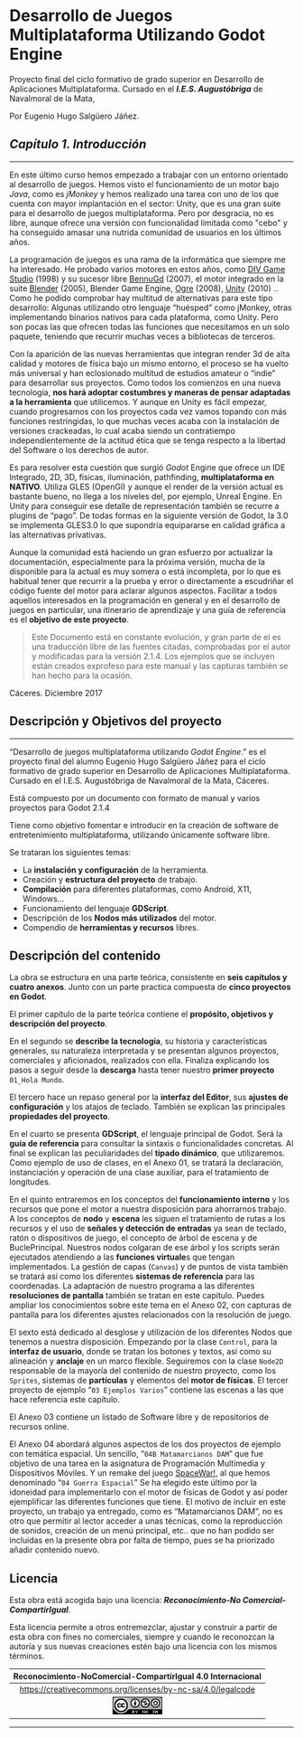 # Desarrollo de Juegos Multiplataforma Utilizando Godot Engine

Proyecto final del ciclo formativo de grado superior en Desarrollo de Aplicaciones Multiplataforma. Cursado en el ***I.E.S. Augustóbriga*** de Navalmoral de la Mata,

Por Eugenio Hugo Salgüero Jáñez.

## ***Capítulo 1. Introducción***

---

En este último curso hemos empezado a trabajar con un entorno orientado al desarrollo de juegos. Hemos visto el funcionamiento de un motor bajo _Java_, como es _jMonkey_ y hemos realizado una tarea con uno de los que cuenta con mayor implantación en el sector: Unity, que es una gran suite para el desarrollo de juegos multiplataforma. Pero por desgracia, no es libre, aunque ofrece una versión con funcionalidad limitada como "cebo" y ha conseguido amasar una nutrida comunidad de usuarios en los últimos años.

La programación de juegos es una rama de la informática que siempre me ha interesado. He probado varios motores en estos años, como [DIV Game Studio] (1998) y su sucesor libre [BennuGd] (2007), el motor integrado en la suite [Blender] (2005), Blender Game Engine, [Ogre] (2008), [Unity] (2010) .. Como he podido comprobar hay multitud de alternativas para este tipo desarrollo: Algunas utilizando otro lenguaje “huésped” como jMonkey, otras implementando binarios nativos para cada plataforma, como Unity. Pero son pocas las que ofrecen todas las funciones que necesitamos en un solo paquete, teniendo que recurrir muchas veces a bibliotecas de terceros.

Con la aparición de las nuevas herramientas que integran render 3d de alta calidad y motores de física bajo un mismo entorno, el proceso se ha vuelto más universal y han eclosionado multitud de estudios amateur o “indie” para desarrollar sus proyectos. Como todos los comienzos en una nueva tecnología, **nos hará adoptar costumbres y maneras de pensar adaptadas a la herramienta** que utilicemos. Y aunque en Unity es fácil empezar, cuando progresamos con los proyectos cada vez vamos topando con más funciones restringidas, lo que muchas veces acaba con la instalación de versiones crackeadas, lo cual acaba siendo un contratiempo independientemente de la actitud ética que se tenga respecto a la libertad del Software o los derechos de autor.

Es para resolver esta cuestión que surgió _Godot_ Engine que ofrece un IDE Integrado, 2D, 3D, físicas, iluminación, pathfinding, **multiplataforma en NATIVO**. Utiliza GLES (OpenGl) y aunque el render de la versión actual es bastante bueno, no llega a los niveles del, por ejemplo, Unreal Engine. En Unity para conseguir ese detalle de representación también se recurre a plugins de “pago”. De todas formas en la siguiente versión de Godot, la 3.0 se implementa GLES3.0 lo que supondría equipararse en calidad gráfica a las alternativas privativas.

Aunque la comunidad está haciendo un gran esfuerzo por actualizar la documentación, especialmente para la próxima versión, mucha de la disponible para la actual es muy somera o está incompleta, por lo que es habitual tener que recurrir a la prueba y error o directamente a escudriñar el código fuente del motor para aclarar algunos aspectos. Facilitar a todos aquellos interesados en la programación en general y en el desarrollo de juegos en particular, una itinerario de aprendizaje y una guía de referencia es el **objetivo de este proyecto**.

> Este Documento está en constante evolución, y gran parte de el es una traducción libre de las fuentes citadas, comprobadas por el autor y modificadas para la versión 2.1.4. Los ejemplos que se incluyen están creados exprofeso para este manual y las capturas también se han hecho para la ocasión.

Cáceres.
Diciembre 2017

## Descripción y Objetivos del proyecto

---

“Desarrollo de juegos multiplataforma utilizando _Godot Engine_.” es el proyecto final del alumno Eugenio Hugo Salgüero Jáñez para el ciclo formativo de grado superior en Desarrollo de Aplicaciones Multiplataforma. Cursado en el I.E.S. Augustóbriga de Navalmoral de la Mata, Cáceres.

Está compuesto por un documento con formato de manual y varios proyectos para Godot 2.1.4

Tiene como objetivo fomentar e introducir en la creación de software de entretenimiento multiplataforma, utilizando únicamente software libre.

Se trataran los siguientes temas:

- La **instalación y configuración** de la herramienta.
- Creación y **estructura del proyecto** de trabajo.
- **Compilación** para diferentes plataformas, como Android, X11, Windows…
- Funcionamiento del lenguaje **GDScript**.
- Descripción de los **Nodos más utilizados** del motor.
- Compendio de **herramientas y recursos** libres.

## Descripción del contenido

La obra se estructura en una parte teórica, consistente en **seis capítulos y cuatro anexos**. Junto con un parte practica compuesta de **cinco proyectos en Godot**.

El primer capítulo de la parte teórica contiene el **propósito, objetivos y descripción del proyecto**.

En el segundo se **describe la tecnología**, su historia y características generales, su naturaleza interpretada y se presentan algunos proyectos, comerciales y aficionados, realizados con ella. Finaliza explicando los pasos a seguir desde la **descarga** hasta tener nuestro **primer proyecto** `01_Hola Mundo`.

El tercero hace un repaso general por la **interfaz del Editor**, sus **ajustes de configuración** y los atajos de teclado. También se explican las principales **propiedades del proyecto**.

En el cuarto se presenta **GDScript**, el lenguaje principal de Godot. Será la **guía de referencia** para consultar la sintaxis o funcionalidades concretas. Al final se explican las peculiaridades del **tipado dinámico**, que utilizaremos. Como ejemplo de uso de clases, en el Anexo 01, se tratará la declaración, instanciación y operación de una clase auxiliar, para el tratamiento de longitudes.

En el quinto entraremos en los conceptos del **funcionamiento interno** y los recursos que pone el motor a nuestra disposición para ahorrarnos trabajo. A los conceptos de **nodo** y **escena** les siguen el tratamiento de rutas a los recursos y el uso de **señales y detección de entradas** ya sean de teclado, ratón o dispositivos de juego, el concepto de árbol de escena y de BuclePrincipal.  Nuestros nodos colgaran de ese árbol y los scripts serán ejecutados atendiendo a las **funciones virtuale**s que tengan implementados. La gestión de capas (`Canvas`) y de puntos de vista también se tratará así como los diferentes **sistemas de referencia** para las coordenadas. La adaptación de nuestro programa a las diferentes **resoluciones de pantalla** también se tratan en este capítulo. Puedes ampliar los conocimientos sobre este tema en el Anexo 02, con capturas de pantalla para los diferentes ajustes relacionados con la resolución de juego.

El sexto está dedicado al desglose y utilización de los diferentes Nodos que tenemos a nuestra disposición. Empezando por la clase `Control`, para la **interfaz de usuario**, donde se tratan los botones y textos, así como su alineación y **anclaje** en un marco flexible. Seguiremos con la clase `Node2D` responsable de la mayoría del contenido de nuestro proyecto, como los `Sprites`, sistemas de **partículas** y elementos del **motor de físicas**. El tercer proyecto de ejemplo “`03 Ejemplos Varios`” contiene las escenas a las que hace referencia este capítulo.

El Anexo 03 contiene un listado de Software libre y de repositorios de recursos online.

El Anexo 04 abordará algunos aspectos de los dos proyectos de ejemplo con temática espacial. Un sencillo, “`04B Matamarcianos DAM`” que fue objetivo de una tarea en la asignatura de Programación Multimedia y Dispositivos Móviles. Y un remake del juego [SpaceWar!], al que hemos denominado “`04 Guerra Espacial`” Se ha elegido este último por la idoneidad para implementarlo con el motor de físicas de Godot y así poder ejemplificar las diferentes funciones que tiene. El motivo de incluir en este proyecto, un trabajo ya entregado, como es “Matamarcianos DAM”, no es otro que permitir al lector acceder a unas técnicas, como la reproducción de sonidos, creación de un menú principal, etc.. que no han podido ser incluidas en la presente obra por falta de tiempo, pues se ha priorizado añadir contenido nuevo.

## Licencia

Esta obra está acogida bajo una licencia: ***Reconocimiento-No Comercial-CompartirIgual***.

Esta licencia permite a otros entremezclar, ajustar y construir a partir de esta obra con fines no comerciales, siempre y cuando le reconozcan la autoría y sus nuevas creaciones estén bajo una licencia con los mismos términos.

|**Reconocimiento-NoComercial-CompartirIgual 4.0 Internacional**|
|:-:|
|<https://creativecommons.org/licenses/by-nc-sa/4.0/legalcode>|
|![CC4]|

---

[DIV Game Studio]: https://es.wikipedia.org/wiki/DIV_Games_Studio
[BennuGd]: http://www.bennugd.org/es
[Blender]: https://www.blender.org/
[Ogre]: https://www.ogre3d.org/
[Unity]: https://unity3d.com/
[SpaceWar!]: https://es.wikipedia.org/wiki/Spacewar!

[CC4]: ./img/cc.png
